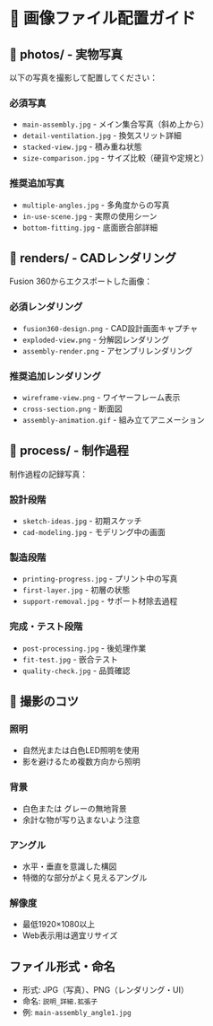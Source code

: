 # 📸 画像ファイル配置ガイド

## 📁 photos/ - 実物写真
以下の写真を撮影して配置してください：

### 必須写真
- `main-assembly.jpg` - メイン集合写真（斜め上から）
- `detail-ventilation.jpg` - 換気スリット詳細
- `stacked-view.jpg` - 積み重ね状態
- `size-comparison.jpg` - サイズ比較（硬貨や定規と）

### 推奨追加写真
- `multiple-angles.jpg` - 多角度からの写真
- `in-use-scene.jpg` - 実際の使用シーン
- `bottom-fitting.jpg` - 底面嵌合部詳細

## 📁 renders/ - CADレンダリング
Fusion 360からエクスポートした画像：

### 必須レンダリング
- `fusion360-design.png` - CAD設計画面キャプチャ
- `exploded-view.png` - 分解図レンダリング
- `assembly-render.png` - アセンブリレンダリング

### 推奨追加レンダリング
- `wireframe-view.png` - ワイヤーフレーム表示
- `cross-section.png` - 断面図
- `assembly-animation.gif` - 組み立てアニメーション

## 📁 process/ - 制作過程
制作過程の記録写真：

### 設計段階
- `sketch-ideas.jpg` - 初期スケッチ
- `cad-modeling.jpg` - モデリング中の画面

### 製造段階
- `printing-progress.jpg` - プリント中の写真
- `first-layer.jpg` - 初層の状態
- `support-removal.jpg` - サポート材除去過程

### 完成・テスト段階
- `post-processing.jpg` - 後処理作業
- `fit-test.jpg` - 嵌合テスト
- `quality-check.jpg` - 品質確認

## 📝 撮影のコツ

### 照明
- 自然光または白色LED照明を使用
- 影を避けるため複数方向から照明

### 背景
- 白色または グレーの無地背景
- 余計な物が写り込まないよう注意

### アングル
- 水平・垂直を意識した構図
- 特徴的な部分がよく見えるアングル

### 解像度
- 最低1920×1080以上
- Web表示用は適宜リサイズ

## ファイル形式・命名
- 形式: JPG（写真）、PNG（レンダリング・UI）
- 命名: `説明_詳細.拡張子`
- 例: `main-assembly_angle1.jpg`